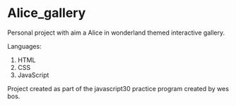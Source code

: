 # Alice_gallery

Personal project with aim a Alice in wonderland themed interactive gallery. 

Languages: 
1. HTML
2. CSS
3. JavaScript

Project created as part of the javascript30 practice program created by wes bos.
